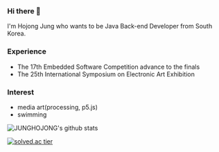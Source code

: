 ### Hi there 👋
I'm Hojong Jung who wants to be Java Back-end Developer from South Korea.

### Experience
- The 17th Embedded Software Competition advance to the finals
- The 25th International Symposium on Electronic Art Exhibition

### Interest
- media art(processing, p5.js)
- swimming

![JUNGHOJONG's github stats](https://github-readme-stats.vercel.app/api?username=JUNGHOJONG&show_icons=true&theme=merko)

[![solved.ac tier](http://mazassumnida.wtf/api/mini/generate_badge?boj=hojong1351)](https://solved.ac/hojong1351)

<!--
**JUNGHOJONG/JUNGHOJONG** is a ✨ _special_ ✨ repository because its `README.md` (this file) appears on your GitHub profile.

Here are some ideas to get you started:

- 🔭 I’m currently working on ...
- 🌱 I’m currently learning ...
- 👯 I’m looking to collaborate on ...
- 🤔 I’m looking for help with ...
- 💬 Ask me about ...
- 📫 How to reach me: ...
- 😄 Pronouns: ...
- ⚡ Fun fact: ...
-->
<!--
[![solved.ac tier](http://mazassumnida.wtf/api/generate_badge?boj=hojong1351)](https://solved.ac/hojong1351) -- 백준 랭크보기(버전1)
[![solved.ac tier](http://mazassumnida.wtf/api/v2/generate_badge?boj=hojong1351)](https://solved.ac/hojong1351) -- 백준 랭크보기(버전2)
[![Anurag's github stats](https://github-readme-stats.vercel.app/api?username=JUNGHOJONG)](https://github.com/anuraghazra/github-readme-stats) -- 깃허브 스텟
-->
